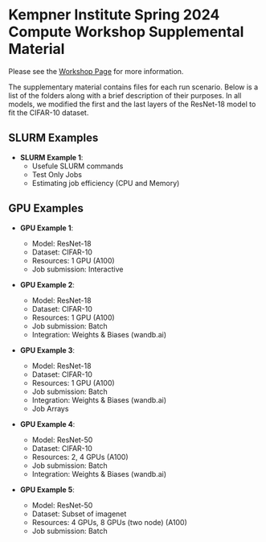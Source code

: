# Kempner Institute Spring 2024 Compute Workshop Supplemental Material

Please see the [Workshop Page](TBD) for more information.

The supplementary material contains files for each run scenario. Below is a list of the folders along with a brief description of their purposes. In all models, we modified the first and the last layers of the ResNet-18 model to fit the CIFAR-10 dataset.


## SLURM Examples

- **SLURM Example 1**:
    - Usefule SLURM commands
    - Test Only Jobs
    - Estimating job efficiency (CPU and Memory)


## GPU Examples

- **GPU Example 1**:
    - Model: ResNet-18
    - Dataset: CIFAR-10
    - Resources: 1 GPU (A100)
    - Job submission: Interactive 

- **GPU Example 2**:
    - Model: ResNet-18
    - Dataset: CIFAR-10
    - Resources: 1 GPU (A100)
    - Job submission: Batch
    - Integration: Weights & Biases (wandb.ai)

- **GPU Example 3**:
    - Model: ResNet-18
    - Dataset: CIFAR-10
    - Resources: 1 GPU (A100)
    - Job submission: Batch
    - Integration: Weights & Biases (wandb.ai)
    - Job Arrays

- **GPU Example 4**:
    - Model: ResNet-50
    - Dataset: CIFAR-10
    - Resources: 2, 4 GPUs (A100)
    - Job submission: Batch
    - Integration: Weights & Biases (wandb.ai)

- **GPU Example 5**:
    - Model: ResNet-50
    - Dataset: Subset of imagenet
    - Resources: 4 GPUs, 8 GPUs (two node) (A100)
    - Job submission: Batch

